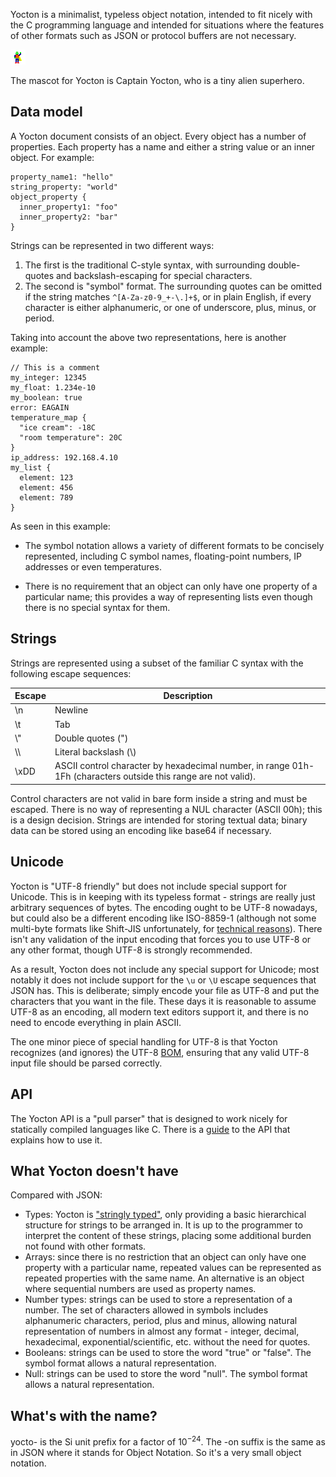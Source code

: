 
Yocton is a minimalist, typeless object notation, intended to fit nicely
with the C programming language and intended for situations where the features
of other formats such as JSON or protocol buffers are not necessary.

![Captain Yocton](cpt-yocton.png)

The mascot for Yocton is Captain Yocton, who is a tiny alien superhero.

## Data model

A Yocton document consists of an object. Every object has a number of
properties. Each property has a name and either a string value or an inner
object. For example:
```
property_name1: "hello"
string_property: "world"
object_property {
  inner_property1: "foo"
  inner_property2: "bar"
}
```
Strings can be represented in two different ways:

1. The first is the traditional C-style syntax, with surrounding double-quotes
   and backslash-escaping for special characters.
2. The second is "symbol" format. The surrounding quotes can be omitted
   if the string matches `^[A-Za-z0-9_+-\.]+$`, or in plain English, if every
   character is either alphanumeric, or one of underscore, plus, minus,
   or period.

Taking into account the above two representations, here is another example:
```
// This is a comment
my_integer: 12345
my_float: 1.234e-10
my_boolean: true
error: EAGAIN
temperature_map {
  "ice cream": -18C
  "room temperature": 20C
}
ip_address: 192.168.4.10
my_list {
  element: 123
  element: 456
  element: 789
}
```

As seen in this example:

* The symbol notation allows a variety of different formats to be concisely
represented, including C symbol names, floating-point numbers, IP addresses or
even temperatures.

* There is no requirement that an object can only have one property of a
particular name; this provides a way of representing lists even though there is
no special syntax for them.

## Strings

Strings are represented using a subset of the familiar C syntax with the
following escape sequences:

| Escape | Description            |
|--------|------------------------|
| \\n    | Newline                |
| \\t    | Tab                    |
| \\\"   | Double quotes (\")     |
| \\\\   | Literal backslash (\\) |
| \\xDD  | ASCII control character by hexadecimal number, in range 01h-1Fh (characters outside this range are not valid). |

Control characters are not valid in bare form inside a string and must be
escaped. There is no way of representing a NUL character (ASCII 00h); this is a
design decision. Strings are intended for storing textual data; binary data can
be stored using an encoding like base64 if necessary.

## Unicode

Yocton is "UTF-8 friendly" but does not include special support for
Unicode. This is in keeping with its typeless format - strings are really
just arbitrary sequences of bytes. The encoding ought to be UTF-8 nowadays,
but could also be a different encoding like ISO-8859-1 (although not
some multi-byte formats like Shift-JIS unfortunately, for
[technical reasons](https://en.wikipedia.org/wiki/Shift_JIS#Description:~:text=0x5C%20byte%20will%20cause%20problems)).
There isn't any validation of the input encoding that forces you to use UTF-8
or any other format, though UTF-8 is strongly recommended.

As a result, Yocton does not include any special support for Unicode; most
notably it does not include support for the `\u` or `\U` escape sequences that
JSON has. This is deliberate; simply encode your file as UTF-8 and put the
characters that you want in the file. These days it is reasonable to assume
UTF-8 as an encoding, all modern text editors support it, and there is no need
to encode everything in plain ASCII.

The one minor piece of special handling for UTF-8 is that Yocton recognizes
(and ignores) the UTF-8
[BOM](https://en.wikipedia.org/wiki/Byte_order_mark), ensuring that any
valid UTF-8 input file should be parsed correctly.

## API

The Yocton API is a "pull parser" that is designed to work nicely for
statically compiled languages like C. There is a [guide](parse_api.md) to the
API that explains how to use it.

## What Yocton doesn't have

Compared with JSON:

* Types: Yocton is ["stringly typed"](https://wiki.c2.com/?StringlyTyped),
  only providing a basic hierarchical structure for strings to be arranged
  in. It is up to the programmer to interpret the content of these strings,
  placing some additional burden not found with other formats.
* Arrays: since there is no restriction that an object can only have one
  property with a particular name, repeated values can be represented as
  repeated properties with the same name. An alternative is an object where
  sequential numbers are used as property names.
* Number types: strings can be used to store a representation of a number.
  The set of characters allowed in symbols includes alphanumeric
  characters, period, plus and minus, allowing natural representation of
  numbers in almost any format - integer, decimal, hexadecimal,
  exponential/scientific, etc. without the need for quotes.
* Booleans: strings can be used to store the word "true" or "false". The
  symbol format allows a natural representation.
* Null: strings can be used to store the word "null". The symbol format
  allows a natural representation.

## What's with the name?

yocto- is the Si unit prefix for a factor of 10<sup>−24</sup>. The -on suffix
is the same as in JSON where it stands for Object Notation. So it's a very
small object notation.

